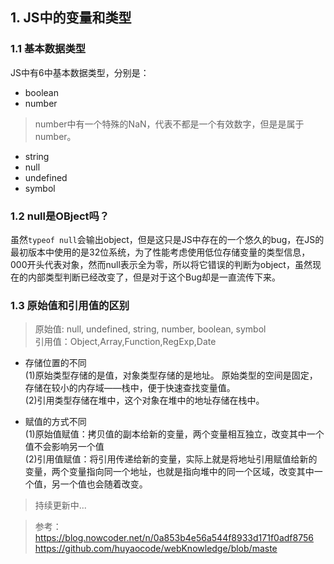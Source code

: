 ## 1. JS中的变量和类型
### 1.1 基本数据类型

JS中有6中基本数据类型，分别是：
- boolean
- number
> number中有一个特殊的NaN，代表不都是一个有效数字，但是是属于number。
- string
- null
- undefined
- symbol

### 1.2 null是OBject吗？
虽然`typeof null`会输出object，但是这只是JS中存在的一个悠久的bug，在JS的最初版本中使用的是32位系统，为了性能考虑使用低位存储变量的类型信息，000开头代表对象，然而null表示全为零，所以将它错误的判断为object，虽然现在的内部类型判断已经改变了，但是对于这个Bug却是一直流传下来。

### 1.3 原始值和引用值的区别
> 原始值: null, undefined, string, number, boolean, symbol   
引用值：Object,Array,Function,RegExp,Date

- 存储位置的不同    
(1)原始类型存储的是值，对象类型存储的是地址。
原始类型的空间是固定，存储在较小的内存域——栈中，便于快速查找变量值。   
(2)引用类型存储在堆中，这个对象在堆中的地址存储在栈中。

- 赋值的方式不同    
(1)原始值赋值：拷贝值的副本给新的变量，两个变量相互独立，改变其中一个值不会影响另一个值   
(2)引用值赋值：将引用传递给新的变量，实际上就是将地址引用赋值给新的变量，两个变量指向同一个地址，也就是指向堆中的同一个区域，改变其中一个值，另一个值也会随着改变。

> 持续更新中...







> 参考：https://blog.nowcoder.net/n/0a853b4e56a544f8933d171f0adf8756    
>https://github.com/huyaocode/webKnowledge/blob/maste

